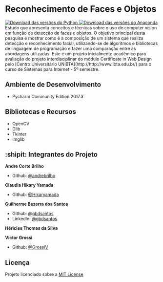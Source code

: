 # Reconhecimento de Faces e Objetos
   <a href="https://www.python.org/downloads/">
         <img src="https://github.com/gbdsantos/recognition-faces-and-objects/blob/master/docs/badges/python-v3.6.5-yellow.svg" 
            alt="Download das versões do Python">
    </a>
   <a href="https://www.anaconda.com/download/">
         <img src="https://github.com/gbdsantos/recognition-faces-and-objects/blob/master/docs/badges/anaconda-v5.2-brightgreen.svg" 
            alt="Download das versões do Anaconda">
    </a>
<br />
Estudo que apresenta conceitos e técnicas sobre o uso de computer vision em função de detecção de faces e objetos. O objetivo principal desta pesquisa é mostrar como é a
composição de um sistema que realiza detecção e reconhecimento facial, utilizando-se de algoritmos e bibliotecas de linguagem de programação e fazer uma comparação entre as
abordagens utilizadas.
Este é um projeto inicialmente acadêmico para avaliação do projeto interdisciplinar do módulo Certificate in Web Design pelo [Centro Universitário UNIBTA](http://http://www.ibta.edu.br/) para o curso de Sistemas para Internet - 5º semestre.

## Ambiente de Desenvolvimento 
  - Pycharm Community Edition 2017.3

## Bibliotecas e Recursos 
  - OpenCV
  - Dlib
  - Tkinter
  - Imglib

## :shipit: Integrantes do Projeto 

**Andre Corte Brilho**
- Github: [@andrebrilho](https://github.com/andrebrilho)  

**Claudia Hikary Yamada**
- Github: [@Hikaryamada](https://github.com/Hikaryamada)  

**Guilherme Bezerra dos Santos**
- Github: [@gbdsantos](https://www.linkedin.com/in/gbdsantos/)
- LinkedIn: [@gbdsantos](https://www.linkedin.com/in/gbdsantos/)  

**Héricles Thomas da Silva**  

**Victor Grossi**
- Github: [@GrossiV](https://github.com/GrossiV)

## Licença
Projeto licenciado sobre a [MIT License](https://github.com/gbdsantos/recognition-faces-and-objects/LICENSE) 

